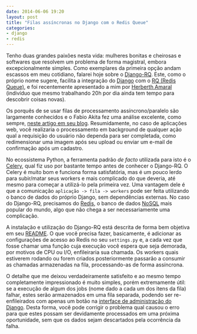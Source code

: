 ```yaml
---
date: 2014-06-06 19:20
layout: post
title: "Filas assíncronas no Django com o Redis Queue"
categories:
- django
- redis
---
```


Tenho duas grandes paixões nesta vida: mulheres bonitas e cheirosas e softwares que resolvem um problema de forma magistral, embora excepcionalmente simples. Como exemplares da primeira opção andam escassos em meu cotidiano, falarei hoje sobre o [Django-RQ][django-rq]. Este, como o próprio nome sugere, facilita a integração do [Django][django] com o [RQ (Redis Queue)][rq], e foi recentemente apresentado a mim por [Herberth Amaral][herberthamaral] (indivíduo que mesmo trabalhando 20h por dia ainda tem tempo para descobrir coisas novas).

Os porquês de se usar filas de processamento assíncrono/paralelo são largamente conhecidos e o Fabio Akita fez uma análise excelente, como sempre, [neste artigo em seu blog][solucoes-mundo-assincrono]. Resumidamente, no caso de aplicações web, você realizaria o processamento em background de qualquer ação qual a requisição do usuário não dependa para ser completada, como redimensionar uma imagem após seu upload ou enviar um e-mail de confirmação após um cadastro.

No ecossistema Python, a ferramenta padrão _de facto_ utilizada para isto é o [Celery][celery], qual fiz uso por bastante tempo antes de conhecer o Django-RQ. O Celery é muito bom e funciona forma satisfatória, mas é um pouco lerdo para subir/matar seus workers e mais complicado do que deveria, até mesmo para começar a utilizá-lo pela primeira vez. Uma vantagem dele é que a comunicação `aplicação -> fila -> workers` pode ser feita utilizando o banco de dados do próprio Django, sem dependências externas. No caso do Django-RQ, precisamos do [Redis][redis], o banco de dados [NoSQL][nosql] mais popular do mundo, algo que não chega a ser necessariamente uma complicação.

A instalação e utilização do Django-RQ está descrita de forma bem objetiva em seu [README][readme]. O que você precisa fazer, basicamente, é adicionar as configurações de acesso ao Redis no seu `settings.py` e, a cada vez que fosse chamar uma função cuja execução você espera que seja demorada, por motivos de CPU ou I/O, enfileiraria sua chamada. Os workers quais estiverem rodando ou forem criados posteriormente passarão a consumir as chamadas armazenadas na fila, processando-as de forma assíncrona.

O detalhe que me deixou verdadeiramente satisfeito e ao mesmo tempo completamente impressionado é muito simples, porém extremamente útil: se a execução de algum dos jobs (nome dado a cada um dos itens da fila) falhar, estes serão armazenados em uma fila separada, podendo ser re-enfileirados com apenas um botão na [interface de administração do Django][django-admin]. Desta forma, você pode corrigir o problema qual causou o erro para que estes possam ser devidamente processados em uma próxima oportunidade, sem que os dados sejam descartados pela ocorrência da falha.

[celery]: http://www.celeryproject.org/
[django-admin]: https://docs.djangoproject.com/en/1.6/ref/contrib/admin/
[django-rq]: https://github.com/ui/django-rq
[django]: https://www.djangoproject.com/
[herberthamaral]: https://twitter.com/herberthamaral
[nosql]: https://en.wikipedia.org/wiki/NoSQL
[readme]: https://github.com/ui/django-rq/blob/master/README.rst#installation
[redis]: http://redis.io/
[rq]: https://github.com/nvie/rq
[solucoes-mundo-assincrono]: http://www.akitaonrails.com/2013/12/23/solucoes-para-um-mundo-assincrono-concorrente
